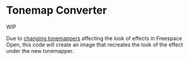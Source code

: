 # Tonemap Converter

WIP

Due to [changing tonemappers](https://github.com/scp-fs2open/fs2open.github.com/pull/3801) 
affecting the look of effects in Freespace Open, this code will create an image that recreates
the look of the effect under the new tonemapper.

